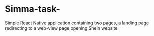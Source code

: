 # Simma-task-
Simple React Native application containing two pages, a landing page redirecting to a web-view page opening Shein website
